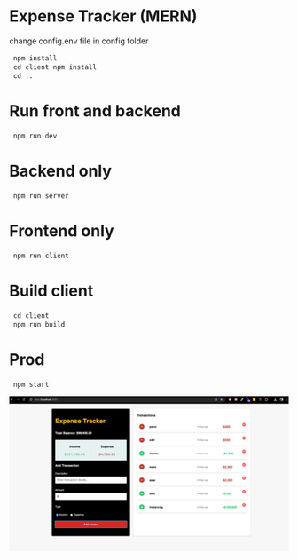 # Expense Tracker (MERN)


change config.env file in config folder

```
 npm install
 cd client npm install
 cd ..
``` 
 # Run front and backend
``` 
 npm run dev
``` 
 # Backend only
``` 
 npm run server
``` 
 # Frontend only
``` 
 npm run client
``` 
 # Build client
``` 
 cd client
 npm run build
``` 
 # Prod
``` 
 npm start
```

![screenshot](./screenshot/screenshot.jpeg)
